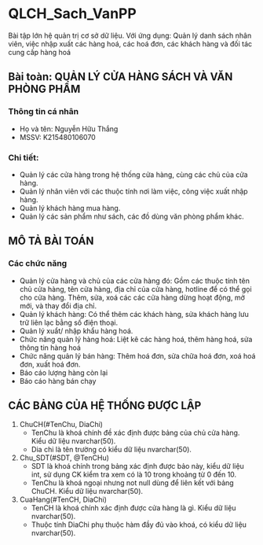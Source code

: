 # QLCH_Sach_VanPP
Bài tập lớn hệ quản trị cơ sở dữ liệu. Với ứng dụng: Quản lý danh sách nhân viên, việc nhập xuất các hàng hoá, các hoá đơn, các khách hàng và đối tác cung cấp hàng hoá

## Bài toàn: QUẢN LÝ CỬA HÀNG SÁCH VÀ VĂN PHÒNG PHẨM
### Thông tin cá nhân
- Họ và tên: Nguyễn Hữu Thắng
- MSSV: K215480106070
### Chi tiết:
-    Quản lý các cửa hàng trong hệ thống cửa hàng, cùng các chủ của cửa hàng.
-    Quản lý nhân viên với các thuộc tính nơi làm việc, công việc xuất nhập hàng.
-    Quản lý khách hàng mua hàng.
-    Quản lý các sản phẩm như sách, các đồ dùng văn phòng phẩm khác.

## MÔ TẢ BÀI TOÁN
### Các chức năng
- Quản lý cửa hàng và chủ của các cửa hàng đó: Gồm các thuộc tính tên chủ cửa hàng, tên cửa hàng, địa chỉ của cửa hàng, hotline để có thể gọi cho cửa hàng. Thêm, sửa, xoá các các cửa hàng dừng hoạt động, mở mới, và thay đổi địa chỉ.
- Quản lý khách hàng: Có thể thêm các khách hàng, sửa khách hàng lưu trữ liên lạc bằng số điện thoại.
- Quản lý xuẩt/ nhập khẩu hàng hoá.
- Chức năng quản lý hàng hoá: Liệt kê các hàng hoá, thêm hàng hoá, sửa thông tin hàng hoá
- Chức năng quản lý bán hàng: Thêm hoá đơn, sửa chữa hoá đơn, xoá hoá đơn, xuất hoá đơn.
- Báo cáo lượng hàng còn lại
- Báo cáo hàng bán chạy

## CÁC BẢNG CỦA HỆ THỐNG ĐƯỢC LẬP
1. ChuCH(#TenChu, DiaChi)
   - TenChu là khoá chính đề xác định được bảng của chủ cửa hàng. Kiểu dữ liệu nvarchar(50).
   - Dia chi là tên trường có kiểu dữ liệu nvarchar(50).
2. Chu_SDT(#SDT, @TenCHu)
   - SDT là khoá chính trong bảng xác định được bảo này, kiểu dữ liệu int, sử dụng CK kiểm tra xem có là 10 trong khoảng từ 0 đến 10.
   - TenChu là khoá ngoại nhưng not null dùng để liên kết với bảng ChuCH. Kiểu dữ liệu nvarchar(50).
3. CuaHang(#TenCH, DiaChi)
   - TenCH là khoá chính xác định được cửa hàng là gì. Kiểu dữ liệu nvarchar(50).
   - Thuộc tính DiaChi phụ thuộc hàm đầy đủ vào khoá, có kiểu dữ liệu nvarchar(50).

